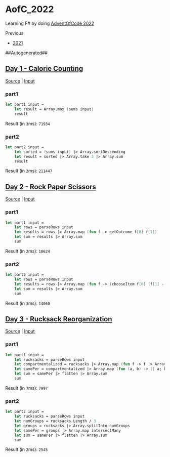 # AofC_2022

Learning F# by doing [AdventOfCode 2022](https://adventofcode.com/2022)

Previous:
* [2021](https://github.com/JWMB/AofC_2021)


##Autogenerated##
## [Day 1 - Calorie Counting](https://adventofcode.com/2022/day/1)
[Source](Days/D1.fs) | [Input](Days/D1.txt)  
### part1
```FSharp
let part1 input =
    let result = Array.max (sums input)
    result
```
Result (in `3`ms): `71934`
### part2
```FSharp
let part2 input =
    let sorted = (sums input) |> Array.sortDescending
    let result = sorted |> Array.take 3 |> Array.sum
    result
```
Result (in `2`ms): `211447`
## [Day 2 - Rock Paper Scissors](https://adventofcode.com/2022/day/2)
[Source](Days/D2.fs) | [Input](Days/D2.txt)  
### part1
```FSharp
let part1 input =
    let rows = parseRows input
    let results = rows |> Array.map (fun f -> getOutcome f[0] f[1])
    let sum = results |> Array.sum
    sum
```
Result (in `2`ms): `10624`
### part2
```FSharp
let part2 input =
    let rows = parseRows input
    let results = rows |> Array.map (fun f -> (chooseItem f[0] (f[1] - 1)) + 1 + getPoints (f[1] - 1))
    let sum = results |> Array.sum
    sum
```
Result (in `3`ms): `14060`
## [Day 3 - Rucksack Reorganization](https://adventofcode.com/2022/day/3)
[Source](Days/D3.fs) | [Input](Days/D3.txt)  
### part1
```FSharp
let part1 input =
    let rucksacks = parseRows input
    let compartmentalized = rucksacks |> Array.map (fun f -> f |> Array.splitAt (f.Length / 2))
    let samePer = compartmentalized |> Array.map (fun (a, b) -> [| a; b |] |> intersectMany)
    let sum = samePer |> flatten |> Array.sum
    sum
```
Result (in `7`ms): `7997`
### part2
```FSharp
let part2 input =
    let rucksacks = parseRows input
    let numGroups = rucksacks.Length / 3
    let groups = rucksacks |> Array.splitInto numGroups
    let samePer = groups |> Array.map intersectMany
    let sum = samePer |> flatten |> Array.sum
    sum
```
Result (in `2`ms): `2545`
